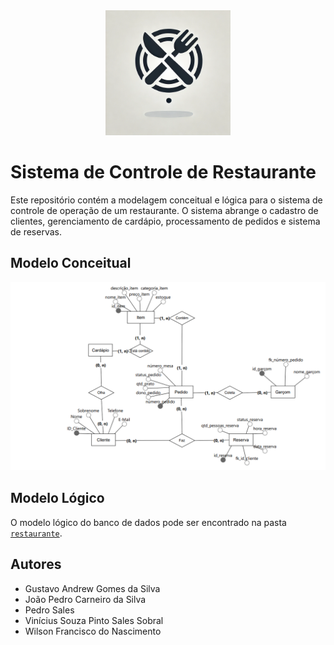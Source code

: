 <div align="center">
<img src="./assets/icon.webp" alt="Ícone de Restaurante" width="200"/>
</div>

# Sistema de Controle de Restaurante

Este repositório contém a modelagem conceitual e lógica para o sistema de controle de operação de um restaurante. O sistema abrange o cadastro de clientes, gerenciamento de cardápio, processamento de pedidos e sistema de reservas.


## Modelo Conceitual
<img src="./assets/modelo-conceitual.png" alt="Modelo lógico"/>


## Modelo Lógico
O modelo lógico do banco de dados pode ser encontrado na pasta [`restaurante`](./restaurante).


## Autores
- Gustavo Andrew Gomes da Silva
- João Pedro Carneiro da Silva
- Pedro Sales
- Vinícius Souza Pinto Sales Sobral
- Wilson Francisco do Nascimento
